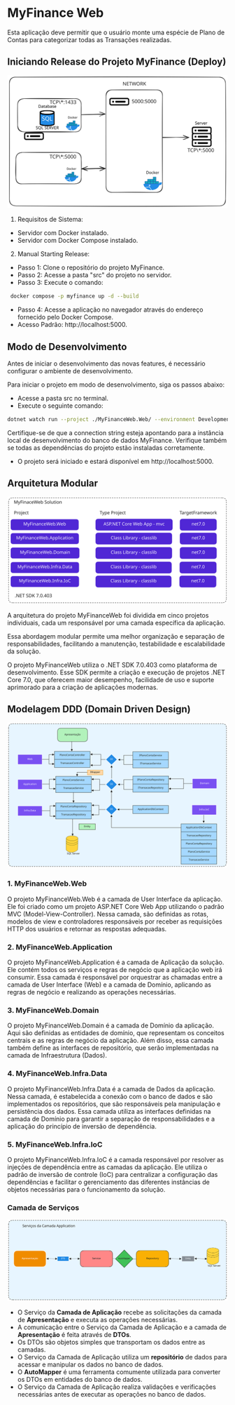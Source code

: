 # MyFinance Web

Esta aplicação deve permitir que o usuário monte uma espécie de Plano de Contas para categorizar
todas as Transações realizadas.

## Iniciando Release do Projeto MyFinance (Deploy)

![Fluxo MyFinace](./diagrama/Infra.svg)

1. Requisitos de Sistema:

- Servidor com Docker instalado.
- Servidor com Docker Compose instalado.

2. Manual Starting Release:

- Passo 1: Clone o repositório do projeto MyFinance.
- Passo 2: Acesse a pasta "src" do projeto no servidor.
- Passo 3: Execute o comando:

```bash
 docker compose -p myfinance up -d --build
```

- Passo 4: Acesse a aplicação no navegador através do endereço fornecido pelo Docker Compose.
- Acesso Padrão: http://localhost:5000.

## Modo de Desenvolvimento

Antes de iniciar o desenvolvimento das novas features, é necessário configurar o ambiente de desenvolvimento.

Para iniciar o projeto em modo de desenvolvimento, siga os passos abaixo:

- Acesse a pasta src no terminal.
- Execute o seguinte comando:

```bash
dotnet watch run --project ./MyFinanceWeb.Web/ --environment Development
```

Certifique-se de que a connection string esteja apontando para a instância local de desenvolvimento do banco de dados MyFinance. Verifique também se todas as dependências do projeto estão instaladas corretamente.

- O projeto será iniciado e estará disponível em http://localhost:5000.

## Arquitetura Modular

![Fluxo MyFinace](./diagrama/Modular.svg)

<p>
A arquitetura do projeto MyFinanceWeb foi dividida em cinco projetos individuais, cada um responsável por uma camada específica da aplicação.</p>

<p>
Essa abordagem modular permite uma melhor organização e separação de responsabilidades, facilitando a manutenção, testabilidade e escalabilidade da solução.</p>

<p>
O projeto MyFinanceWeb utiliza o .NET SDK 7.0.403 como plataforma de desenvolvimento. 
Esse SDK permite a criação e execução de projetos .NET Core 7.0, que oferecem maior desempenho, facilidade de uso e suporte aprimorado para a criação de aplicações modernas.
</p>

## Modelagem DDD (Domain Driven Design)

![Fluxo MyFinace](./diagrama/DDD.svg)

### 1. MyFinanceWeb.Web

<p>
O projeto MyFinanceWeb.Web é a camada de User Interface da aplicação. Ele foi criado como um projeto ASP.NET Core Web App utilizando o padrão MVC (Model-View-Controller).
Nessa camada, são definidas as rotas, modelos de view e controladores responsáveis por receber as requisições HTTP dos usuários e retornar as respostas adequadas.
</p>

### 2. MyFinanceWeb.Application

<p>
O projeto MyFinanceWeb.Application é a camada de Aplicação da solução. Ele contém todos os serviços e regras de negócio que a aplicação web irá consumir. 
Essa camada é responsável por orquestrar as chamadas entre a camada de User Interface (Web) e a camada de Domínio, aplicando as regras de negócio e realizando as operações necessárias.
</p>

### 3. MyFinanceWeb.Domain

<p>
O projeto MyFinanceWeb.Domain é a camada de Domínio da aplicação. Aqui são definidas as entidades de domínio, que representam os conceitos centrais e as regras de negócio da aplicação. 
Além disso, essa camada também define as interfaces de repositório, que serão implementadas na camada de Infraestrutura (Dados).
</p>

### 4. MyFinanceWeb.Infra.Data

<p>
O projeto MyFinanceWeb.Infra.Data é a camada de Dados da aplicação. Nessa camada, é estabelecida a conexão com o banco de dados e são implementados os repositórios, que são responsáveis pela manipulação e persistência dos dados. 
Essa camada utiliza as interfaces definidas na camada de Domínio para garantir a separação de responsabilidades e a aplicação do princípio de inversão de dependência.
</p>

### 5. MyFinanceWeb.Infra.IoC

<p>
O projeto MyFinanceWeb.Infra.IoC é a camada responsável por resolver as injeções de dependência entre as camadas da aplicação. 
Ele utiliza o padrão de inversão de controle (IoC) para centralizar a configuração das dependências e facilitar o gerenciamento das diferentes instâncias de objetos necessárias para o funcionamento da solução.
</p>

### Camada de Serviços

![Fluxo MyFinace](./diagrama/Services.svg)

- O Serviço da **Camada de Aplicação** recebe as solicitações da camada de **Apresentação** e executa as operações necessárias.
- A comunicação entre o Serviço da Camada de Aplicação e a camada de **Apresentação** é feita através de **DTOs**.
- Os DTOs são objetos simples que transportam os dados entre as camadas.
- O Serviço da Camada de Aplicação utiliza um **repositório** de dados para acessar e manipular os dados no banco de dados.
- O **AutoMapper** é uma ferramenta comumente utilizada para converter os DTOs em entidades do banco de dados.
- O Serviço da Camada de Aplicação realiza validações e verificações necessárias antes de executar as operações no banco de dados.
